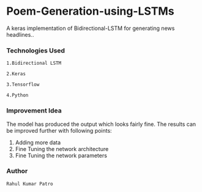# Poem-Generation-using-LSTMs

A keras implementation of Bidirectional-LSTM for generating news headlines..

### Technologies Used
```
1.Bidirectional LSTM

2.Keras

3.Tensorflow

4.Python
```
### Improvement Idea

The model has produced the output which looks fairly fine. The results can be improved further with following points:

1. Adding more data
2. Fine Tuning the network architecture
3. Fine Tuning the network parameters


### Author 
```
Rahul Kumar Patro
```